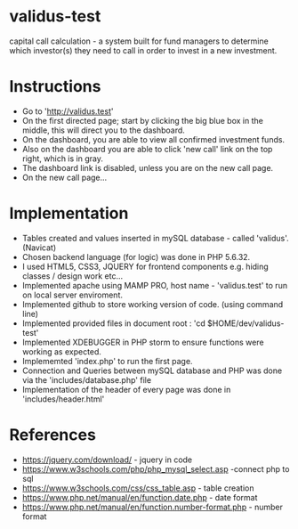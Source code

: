 # validus-test
capital call calculation - a system built for fund managers to determine which investor(s) they need to call in 
order to invest in a new investment.

# Instructions
- Go to 'http://validus.test'
- On the first directed page; start by clicking the big blue box in the middle, this will direct you to the dashboard.
- On the dashboard, you are able to view all confirmed investment funds.
- Also on the dashboard you are able to click 'new call' link on the top right, which is in gray.
- The dashboard link is disabled, unless you are on the new call page. 
- On the new call page...

# Implementation
- Tables created and values inserted in mySQL database - called 'validus'. (Navicat)
- Chosen backend language (for logic) was done in PHP 5.6.32. 
- I used HTML5, CSS3, JQUERY for frontend components e.g. hiding classes / design work etc...
- Implemented apache using MAMP PRO, host name - 'validus.test' to run on local server enviroment.
- Implemented github to store working version of code. (using command line)
- Implemented provided files in document root : 'cd $HOME/dev/validus-test'
- Implemented XDEBUGGER in PHP storm to ensure functions were working as expected.
- Implememted 'index.php' to run the first page.
- Connection and Queries between mySQL database and PHP was done via the 'includes/database.php' file
- Implementation of the header of every page was done in 'includes/header.html'

# References
- https://jquery.com/download/ - jquery in code
- https://www.w3schools.com/php/php_mysql_select.asp -connect php to sql
- https://www.w3schools.com/css/css_table.asp - table creation
- https://www.php.net/manual/en/function.date.php - date format
- https://www.php.net/manual/en/function.number-format.php - number format